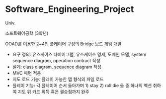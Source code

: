 # Software_Engineering_Project
Univ.

소프트웨어공학 (3학년)

OOAD를 이용한 2~4인 플레이어 구성의 Bridge 보드 게임 개발

- 요구 정의: 유스케이스 다이어그램, 유스케이스 명세, 도메인 모델, system sequence diagram, operation contract 작성
- 설계: class diagram, sequence diagram 작성
- MVC 패턴 적용
- 지도 로드 기능: 플레이 가능한 맵 형식의 파일 로드
- 플레이 기능: 각 플레이어 순서 돌아가며 1) stay 2) roll die 둘 중 하나의 액션 취하여 지도 위 카드 획득 혹은 결승점까지 완주

